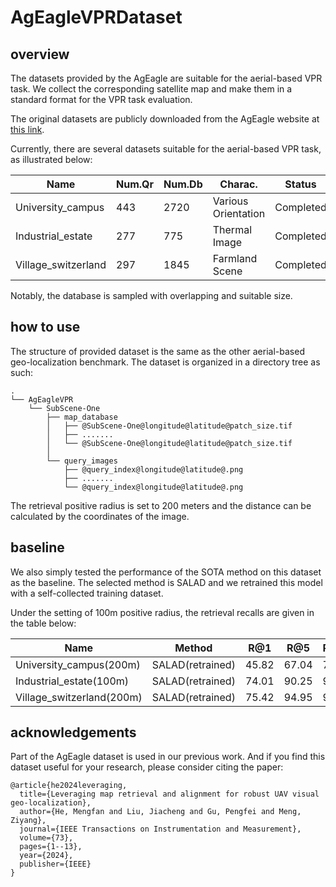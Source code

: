 # AgEagleVPRDataset

## overview
The datasets provided by the AgEagle are suitable for the aerial-based VPR task. We collect the corresponding satellite map and make them in a standard format for the VPR task evaluation.

The original datasets are publicly downloaded from the AgEagle website at [this link](https://ageagle.com/resources/?filter_by=data-set). 

Currently, there are several datasets suitable for the aerial-based VPR task, as illustrated below:

| Name | Num.Qr | Num.Db | Charac. | Status | 
|---------|---------|---------|---------|---------|
| University_campus   | 443  | 2720  | Various Orientation  | Completed |
| Industrial_estate   | 277  | 775  | Thermal Image   | Completed |
| Village_switzerland   | 297  | 1845  | Farmland Scene   | Completed |

Notably, the database is sampled with overlapping and suitable size.


## how to use
The structure of provided dataset is the same as the other aerial-based geo-localization benchmark. The dataset is organized in a directory tree as such:

```
.
└── AgEagleVPR
    └── SubScene-One
        ├── map_database
        │   ├── @SubScene-One@longitude@latitude@patch_size.tif
        │   ├── .......    
        │   └── @SubScene-One@longitude@latitude@patch_size.tif
        │
        └── query_images
            ├── @query_index@longitude@latitude@.png
            ├── .......    
            └── @query_index@longitude@latitude@.png
```

The retrieval positive radius is set to 200 meters and the distance can be calculated by the coordinates of the image.

## baseline
We also simply tested the performance of the SOTA method on this dataset as the baseline. The selected method is SALAD and we retrained this model with a self-collected training dataset.

Under the setting of 100m positive radius, the retrieval recalls are given in the table below:

| Name | Method | R@1 | R@5 | R@10 |
|---------|---------|---------|---------|---------|
| University_campus(200m)   | SALAD(retrained)   | 45.82 | 67.04 | 75.85 |
| Industrial_estate(100m)   | SALAD(retrained)   | 74.01 | 90.25 | 93.14 |
| Village_switzerland(200m)   | SALAD(retrained)   | 75.42 | 94.95 | 97.98 |

## acknowledgements
Part of the AgEagle dataset is used in our previous work. And if you find this dataset useful for your research, please consider citing the paper:
```
@article{he2024leveraging,
  title={Leveraging map retrieval and alignment for robust UAV visual geo-localization},
  author={He, Mengfan and Liu, Jiacheng and Gu, Pengfei and Meng, Ziyang},
  journal={IEEE Transactions on Instrumentation and Measurement},
  volume={73},
  pages={1--13},
  year={2024},
  publisher={IEEE}
}
```
